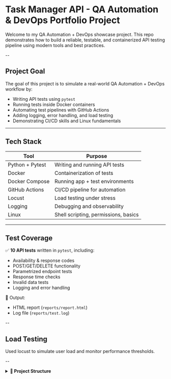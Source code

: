 # Task Manager API - QA Automation & DevOps Portfolio Project

Welcome to my QA Automation + DevOps showcase project. This repo demonstrates how to build a reliable, testable, and containerized API testing pipeline using modern tools and best practices.

--

## Project Goal

The goal of this project is to simulate a real-world QA Automation + DevOps workflow by:

- Writing API tests using `pytest`
- Running tests inside Docker containers
- Automating test pipelines with GitHub Actions
- Adding logging, error handling, and load testing
- Demonstrating CI/CD skills and Linux fundamentals

---

## Tech Stack

| Tool         | Purpose                                |
|--------------|----------------------------------------|
| Python + Pytest | Writing and running API tests       |
| Docker       | Containerization of tests              |
| Docker Compose | Running app + test environments      |
| GitHub Actions | CI/CD pipeline for automation        |
| Locust       | Load testing under stress              |
| Logging      | Debugging and observability            |
| Linux        | Shell scripting, permissions, basics   |

---

## Test Coverage

✅ **10 API tests** written in `pytest`, including:

- Availability & response codes
- POST/GET/DELETE functionality
- Parametrized endpoint tests
- Response time checks
- Invalid data tests
- Logging and error handling

📁 Output:
- HTML report (`reports/report.html`)
- Log file (`reports/test.log`)

--

## Load Testing
Used locust to simulate user load and monitor performance thresholds.

--

<details>
<summary><strong>📁 Project Structure</strong></summary>

```bash
task-manager-api/
├── .github/
│   └── workflows/
│       └── pytest.yml               # CI/CD pipeline with GitHub Actions
├── reports/
│   ├── report.html                  # Pytest HTML report (auto-generated)
│   └── test.log                     # Log output from tests
├── tests/
│   ├── __init__.py
│   ├── confest.py
│   └── test_api.py                  # Main API test suite using pytest
├── utils/
│   └── logger.py                    # Reusable logger config
├── .gitignore                       # Ignores logs, reports, venv, etc.
├── docker-compose.yml              # Runs app and test containers
├── requirements.txt                # Python dependencies
├── run.sh                          # Bash script to run tests locally
├── test.sh                         # Bash script to run tests inside Docker
└── README.md                       # Project documentation
```

</details>
